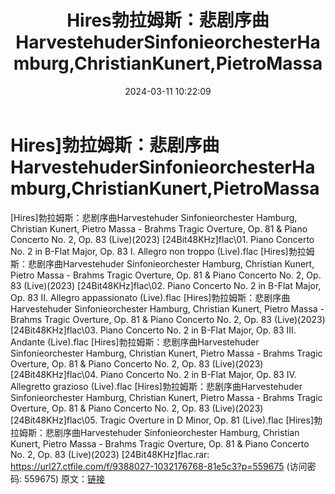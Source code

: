 ﻿---
title: Hires勃拉姆斯：悲剧序曲HarvestehuderSinfonieorchesterHamburg,ChristianKunert,PietroMassa
date: 2024-03-11 10:22:09
categories: 古典音乐、新世纪、纯音雅乐
tags: 纯音雅乐
---
# Hires]勃拉姆斯：悲剧序曲HarvestehuderSinfonieorchesterHamburg,ChristianKunert,PietroMassa

[Hires]勃拉姆斯：悲剧序曲Harvestehuder
Sinfonieorchester Hamburg, Christian Kunert, Pietro Massa - Brahms
Tragic Overture, Op. 81 & Piano Concerto No. 2, Op. 83
(Live)(2023) [24Bit48KHz]flac\01. Piano Concerto No. 2 in B-Flat
Major, Op. 83 I. Allegro non troppo (Live).flac
[Hires]勃拉姆斯：悲剧序曲Harvestehuder Sinfonieorchester Hamburg,
Christian Kunert, Pietro Massa - Brahms Tragic Overture, Op. 81
& Piano Concerto No. 2, Op. 83 (Live)(2023)
[24Bit48KHz]flac\02. Piano Concerto No. 2 in B-Flat Major, Op. 83
II. Allegro appassionato (Live).flac
[Hires]勃拉姆斯：悲剧序曲Harvestehuder Sinfonieorchester Hamburg,
Christian Kunert, Pietro Massa - Brahms Tragic Overture, Op. 81
& Piano Concerto No. 2, Op. 83 (Live)(2023)
[24Bit48KHz]flac\03. Piano Concerto No. 2 in B-Flat Major, Op. 83
III. Andante (Live).flac
[Hires]勃拉姆斯：悲剧序曲Harvestehuder Sinfonieorchester Hamburg,
Christian Kunert, Pietro Massa - Brahms Tragic Overture, Op. 81
& Piano Concerto No. 2, Op. 83 (Live)(2023)
[24Bit48KHz]flac\04. Piano Concerto No. 2 in B-Flat Major, Op. 83
IV. Allegretto grazioso (Live).flac
[Hires]勃拉姆斯：悲剧序曲Harvestehuder Sinfonieorchester Hamburg,
Christian Kunert, Pietro Massa - Brahms Tragic Overture, Op. 81
& Piano Concerto No. 2, Op. 83 (Live)(2023)
[24Bit48KHz]flac\05. Tragic Overture in D Minor, Op. 81
(Live).flac
[Hires]勃拉姆斯：悲剧序曲Harvestehuder Sinfonieorchester Hamburg,
Christian Kunert, Pietro Massa - Brahms Tragic Overture, Op. 81
& Piano Concerto No. 2, Op. 83 (Live)(2023)
[24Bit48KHz]flac.rar: https://url27.ctfile.com/f/9388027-1032176768-81e5c3?p=559675
(访问密码: 559675)
原文：[链接](https://blog.sina.com.cn/s/blog_1647c7e76010314ny.html)
